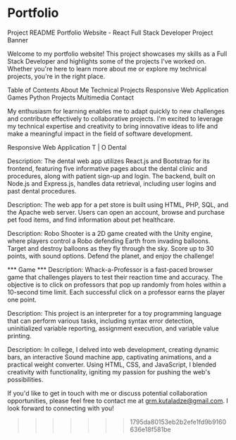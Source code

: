 # Portfolio
Project README
Portfolio Website - React Full Stack Developer
Project Banner

Welcome to my portfolio website! This project showcases my skills as a Full Stack Developer and highlights some of the projects I've worked on. 
Whether you're here to learn more about me or explore my technical projects, you're in the right place.

Table of Contents
About Me
Technical Projects
Responsive Web Application
Games
Python Projects
Multimedia
Contact

My enthusiasm for learning enables me to adapt quickly to new challenges and contribute effectively to collaborative projects. 
I'm excited to leverage my technical expertise and creativity to bring innovative ideas to life and make a meaningful impact in the field of software development.

Responsive Web Application
T | O Dental

Description: The dental web app utilizes React.js and Bootstrap for its frontend, featuring five informative pages about the dental clinic and procedures, 
along with patient sign-up and login. The backend, built on Node.js and Express.js, handles data retrieval, including user logins and past dental procedures.

Description: The web app for a pet store is built using HTML, PHP, SQL, and the Apache web server. Users can open an account, browse and purchase pet food items, 
and find information about pet healthcare.

Description: Robo Shooter is a 2D game created with the Unity engine, where players control a Robo defending Earth from invading balloons. Target and destroy balloons as
they fly through the sky. Score up to 30 points, with sound options. Defend the planet, and enjoy the challenge!

*** Game ***
Description: Whack-a-Professor is a fast-paced browser game that challenges players to test their reaction time and accuracy. The objective is to click on professors that 
pop up randomly from holes within a 10-second time limit. Each successful click on a professor earns the player one point.

Description: This project is an interpreter for a toy programming language that can perform various tasks, including syntax error detection, uninitialized variable reporting, 
assignment execution, and variable value printing.



Description: In college, I delved into web development, creating dynamic bars, an interactive Sound machine app, captivating animations, and a practical weight converter.
Using HTML, CSS, and JavaScript, I blended creativity with functionality, igniting my passion for pushing the web's possibilities.


If you'd like to get in touch with me or discuss potential collaboration opportunities, please feel free to contact me at grm.kutaladze@gmail.com. I look forward to connecting with you!
>>>>>>> 1795da80153eb2b2efe1fd9b9160636e18f581be
